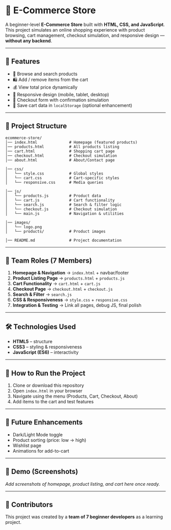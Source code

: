 # 🛒 E-Commerce Store

A beginner-level **E-Commerce Store** built with **HTML, CSS, and JavaScript**.  
This project simulates an online shopping experience with product browsing, cart management, checkout simulation, and responsive design — **without any backend**.  

---

## 🚀 Features
- 🔎 Browse and search products  
- 🛍️ Add / remove items from the cart  
- 💰 View total price dynamically  
- 📱 Responsive design (mobile, tablet, desktop)  
- 🧾 Checkout form with confirmation simulation  
- 💾 Save cart data in `localStorage` (optional enhancement)  

---

## 📂 Project Structure
```
ecommerce-store/
│── index.html              # Homepage (featured products)
│── products.html           # All products listing
│── cart.html               # Shopping cart page
│── checkout.html           # Checkout simulation
│── about.html              # About/Contact page

│── css/
│   └── style.css           # Global styles
│   └── cart.css            # Cart-specific styles
│   └── responsive.css      # Media queries

│── js/
│   └── products.js         # Product data
│   └── cart.js             # Cart functionality
│   └── search.js           # Search & filter logic
│   └── checkout.js         # Checkout simulation
│   └── main.js             # Navigation & utilities

│── images/
│   └── logo.png
│   └── products/           # Product images

│── README.md               # Project documentation
```

---

## 👥 Team Roles (7 Members)
1. **Homepage & Navigation** → `index.html` + navbar/footer  
2. **Product Listing Page** → `products.html` + `products.js`  
3. **Cart Functionality** → `cart.html` + `cart.js`  
4. **Checkout Page** → `checkout.html` + `checkout.js`  
5. **Search & Filter** → `search.js`  
6. **CSS & Responsiveness** → `style.css` + `responsive.css`  
7. **Integration & Testing** → Link all pages, debug JS, final polish  

---

## 🛠️ Technologies Used
- **HTML5** – structure  
- **CSS3** – styling & responsiveness  
- **JavaScript (ES6)** – interactivity  

---

## 📖 How to Run the Project
1. Clone or download this repository  
2. Open `index.html` in your browser  
3. Navigate using the menu (Products, Cart, Checkout, About)  
4. Add items to the cart and test features  

---

## 🌟 Future Enhancements
- Dark/Light Mode toggle  
- Product sorting (price: low → high)  
- Wishlist page  
- Animations for add-to-cart  

---

## 📸 Demo (Screenshots)
_Add screenshots of homepage, product listing, and cart here once ready._  

---

## 🙌 Contributors
This project was created by a **team of 7 beginner developers** as a learning project.
